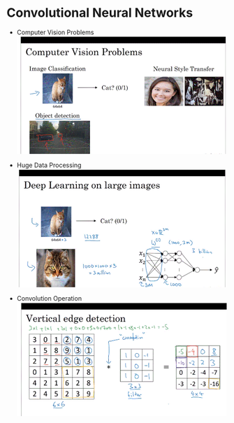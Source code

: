 # Convolutional Neural Networks

  - Computer Vision Problems
  ![Computer vision problems](https://github.com/susantamoh84/DeepLearning/blob/master/Course4/computer%20vision.GIF)
  
  - Huge Data Processing
  ![Huge Data](https://github.com/susantamoh84/DeepLearning/blob/master/Course4/huge%20data.GIF)
  
  - Convolution Operation
  ![Convolution](https://github.com/susantamoh84/DeepLearning/blob/master/Course4/convolution.GIF)
